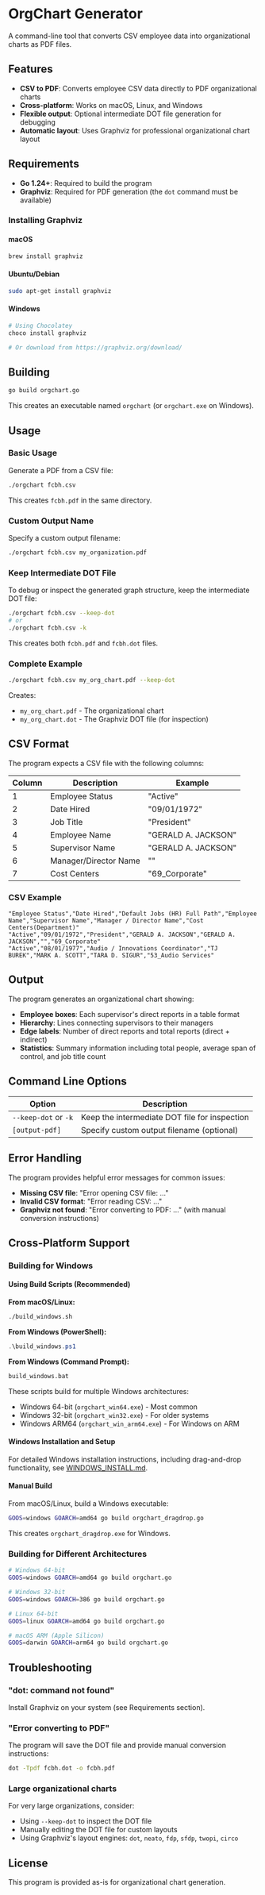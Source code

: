 # OrgChart Generator

A command-line tool that converts CSV employee data into organizational charts as PDF files.

## Features

- **CSV to PDF**: Converts employee CSV data directly to PDF organizational charts
- **Cross-platform**: Works on macOS, Linux, and Windows
- **Flexible output**: Optional intermediate DOT file generation for debugging
- **Automatic layout**: Uses Graphviz for professional organizational chart layout

## Requirements

- **Go 1.24+**: Required to build the program
- **Graphviz**: Required for PDF generation (the `dot` command must be available)

### Installing Graphviz

#### macOS
```bash
brew install graphviz
```

#### Ubuntu/Debian
```bash
sudo apt-get install graphviz
```

#### Windows
```bash
# Using Chocolatey
choco install graphviz

# Or download from https://graphviz.org/download/
```

## Building

```bash
go build orgchart.go
```

This creates an executable named `orgchart` (or `orgchart.exe` on Windows).

## Usage

### Basic Usage

Generate a PDF from a CSV file:

```bash
./orgchart fcbh.csv
```

This creates `fcbh.pdf` in the same directory.

### Custom Output Name

Specify a custom output filename:

```bash
./orgchart fcbh.csv my_organization.pdf
```

### Keep Intermediate DOT File

To debug or inspect the generated graph structure, keep the intermediate DOT file:

```bash
./orgchart fcbh.csv --keep-dot
# or
./orgchart fcbh.csv -k
```

This creates both `fcbh.pdf` and `fcbh.dot` files.

### Complete Example

```bash
./orgchart fcbh.csv my_org_chart.pdf --keep-dot
```

Creates:
- `my_org_chart.pdf` - The organizational chart
- `my_org_chart.dot` - The Graphviz DOT file (for inspection)

## CSV Format

The program expects a CSV file with the following columns:

| Column | Description | Example |
|--------|-------------|---------|
| 1 | Employee Status | "Active" |
| 2 | Date Hired | "09/01/1972" |
| 3 | Job Title | "President" |
| 4 | Employee Name | "GERALD A. JACKSON" |
| 5 | Supervisor Name | "GERALD A. JACKSON" |
| 6 | Manager/Director Name | "" |
| 7 | Cost Centers | "69_Corporate" |

### CSV Example

```csv
"Employee Status","Date Hired","Default Jobs (HR) Full Path","Employee Name","Supervisor Name","Manager / Director Name","Cost Centers(Department)"
"Active","09/01/1972","President","GERALD A. JACKSON","GERALD A. JACKSON","","69_Corporate"
"Active","08/01/1977","Audio / Innovations Coordinator","TJ BUREK","MARK A. SCOTT","TARA D. SIGUR","53_Audio Services"
```

## Output

The program generates an organizational chart showing:

- **Employee boxes**: Each supervisor's direct reports in a table format
- **Hierarchy**: Lines connecting supervisors to their managers
- **Edge labels**: Number of direct reports and total reports (direct + indirect)
- **Statistics**: Summary information including total people, average span of control, and job title count

## Command Line Options

| Option | Description |
|--------|-------------|
| `--keep-dot` or `-k` | Keep the intermediate DOT file for inspection |
| `[output-pdf]` | Specify custom output filename (optional) |

## Error Handling

The program provides helpful error messages for common issues:

- **Missing CSV file**: "Error opening CSV file: ..."
- **Invalid CSV format**: "Error reading CSV: ..."
- **Graphviz not found**: "Error converting to PDF: ..." (with manual conversion instructions)

## Cross-Platform Support

### Building for Windows

#### Using Build Scripts (Recommended)

**From macOS/Linux:**
```bash
./build_windows.sh
```

**From Windows (PowerShell):**
```powershell
.\build_windows.ps1
```

**From Windows (Command Prompt):**
```cmd
build_windows.bat
```

These scripts build for multiple Windows architectures:
- Windows 64-bit (`orgchart_win64.exe`) - Most common
- Windows 32-bit (`orgchart_win32.exe`) - For older systems  
- Windows ARM64 (`orgchart_win_arm64.exe`) - For Windows on ARM

#### Windows Installation and Setup

For detailed Windows installation instructions, including drag-and-drop functionality, see [WINDOWS_INSTALL.md](WINDOWS_INSTALL.md).

#### Manual Build

From macOS/Linux, build a Windows executable:

```bash
GOOS=windows GOARCH=amd64 go build orgchart_dragdrop.go
```

This creates `orgchart_dragdrop.exe` for Windows.

### Building for Different Architectures

```bash
# Windows 64-bit
GOOS=windows GOARCH=amd64 go build orgchart.go

# Windows 32-bit
GOOS=windows GOARCH=386 go build orgchart.go

# Linux 64-bit
GOOS=linux GOARCH=amd64 go build orgchart.go

# macOS ARM (Apple Silicon)
GOOS=darwin GOARCH=arm64 go build orgchart.go
```

## Troubleshooting

### "dot: command not found"
Install Graphviz on your system (see Requirements section).

### "Error converting to PDF"
The program will save the DOT file and provide manual conversion instructions:
```bash
dot -Tpdf fcbh.dot -o fcbh.pdf
```

### Large organizational charts
For very large organizations, consider:
- Using `--keep-dot` to inspect the DOT file
- Manually editing the DOT file for custom layouts
- Using Graphviz's layout engines: `dot`, `neato`, `fdp`, `sfdp`, `twopi`, `circo`

## License

This program is provided as-is for organizational chart generation. 